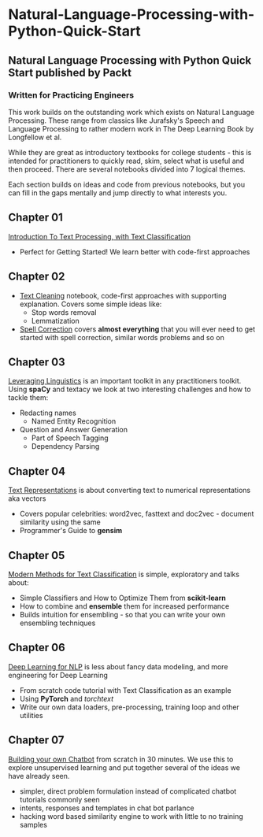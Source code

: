 # Natural-Language-Processing-with-Python-Quick-Start
Natural Language Processing with Python Quick Start published by Packt 
---

### Written for Practicing Engineers

This work builds on the outstanding work which exists on Natural Language Processing. These range from classics like Jurafsky's Speech and Language Processing to rather modern work in The Deep Learning Book by Longfellow et al.

While they are great as introductory textbooks for college students - this is intended for practitioners to quickly read, skim, select what is useful and then proceed. There are several notebooks divided into 7 logical themes.

Each section builds on ideas and code from previous notebooks, but you can fill in the gaps mentally and jump directly to what interests you.

## Chapter 01 
[Introduction To Text Processing, with Text Classification](https://github.com/NirantK/nlp-python-deep-learning/blob/master/Part-01.ipynb)
- Perfect for Getting Started! We learn better with code-first approaches

## Chapter 02
- [Text Cleaning](https://github.com/NirantK/nlp-python-deep-learning/blob/master/Part-02-A.ipynb) notebook, code-first approaches with supporting explanation. Covers some simple ideas like:
  - Stop words removal
  - Lemmatization
- [Spell Correction](https://github.com/NirantK/nlp-python-deep-learning/blob/master/Part-02-B.ipynb) covers **almost everything** that you will ever need to get started with spell correction, similar words problems and so on

## Chapter 03
[Leveraging Linguistics](https://github.com/NirantK/nlp-python-deep-learning/blob/master/Part-03%20NLP%20with%20spaCy%20and%20Textacy.ipynb) is an important toolkit in any practitioners toolkit. Using **spaCy** and textacy we look at two interesting challenges and how to tackle them: 
- Redacting names 
  - Named Entity Recognition
- Question and Answer Generation
  - Part of Speech Tagging
  - Dependency Parsing

## Chapter 04
[Text Representations](https://github.com/NirantK/nlp-python-deep-learning/blob/master/Part-04%20Text%20Representations.ipynb) is about converting text to numerical representations aka vectors
- Covers popular celebrities: word2vec, fasttext and doc2vec - document similarity using the same
- Programmer's Guide to **gensim**

## Chapter 05
[Modern Methods for Text Classification](https://github.com/NirantK/nlp-python-deep-learning/blob/master/Part-05%20Modern%20Text%20Classification.ipynb) is simple, exploratory and talks about:
- Simple Classifiers and How to Optimize Them from **scikit-learn**
- How to combine and **ensemble** them for increased performance
- Builds intuition for ensembling - so that you can write your own ensembling techniques

## Chapter 06
[Deep Learning for NLP](https://github.com/NirantK/nlp-python-deep-learning/blob/master/Part-06%20Deep%20Learning%20for%20NLP.ipynb) is less about fancy data modeling, and more engineering for Deep Learning
- From scratch code tutorial with Text Classification as an example
- Using **PyTorch** and *torchtext*
- Write our own data loaders, pre-processing, training loop and other utilities

## Chapter 07
[Building your own Chatbot](https://github.com/NirantK/nlp-python-deep-learning/blob/master/Part-07%20Building%20your%20own%20Chatbot%20in%2030%20minutes.ipynb) from scratch in 30 minutes. We use this to explore unsupervised learning and put together several of the ideas we have already seen. 
- simpler, direct problem formulation instead of complicated chatbot tutorials commonly seen
- intents, responses and templates in chat bot parlance
- hacking word based similarity engine to work with little to no training samples